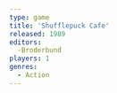 ```yaml
---
type: game
title: 'Shufflepuck Cafe'
released: 1989
editors: 
  -Broderbund
players: 1
genres:
  - Action
---
```

